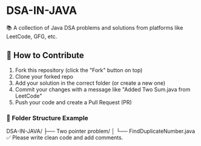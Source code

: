 # DSA-IN-JAVA

📚 A collection of Java DSA problems and solutions from platforms like LeetCode, GFG, etc.

## 🚀 How to Contribute

1. Fork this repository (click the "Fork" button on top)
2. Clone your forked repo
3. Add your solution in the correct folder (or create a new one)
4. Commit your changes with a message like "Added Two Sum.java from LeetCode"
5. Push your code and create a Pull Request (PR)

### 🧠 Folder Structure Example
DSA-IN-JAVA/
├── Two pointer problem/
│ └── FindDuplicateNumber.java
✅ Please write clean code and add comments.



